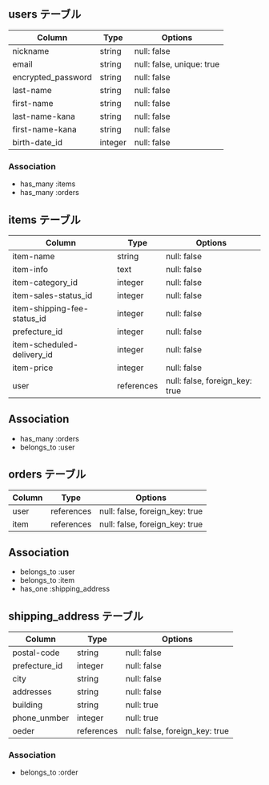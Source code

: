 ## users テーブル

| Column                | Type    | Options                   |
| --------------------- | ------- | ------------------------- |
| nickname              | string  | null: false               |
| email                 | string  | null: false, unique: true |
| encrypted_password    | string  | null: false               |
| last-name             | string  | null: false               |
| first-name            | string  | null: false               |
| last-name-kana        | string  | null: false               |
| first-name-kana       | string  | null: false               |
| birth-date_id         | integer | null: false               |

### Association

- has_many :items
- has_many :orders

## items テーブル

| Column                      | Type       | Options                        |
| --------------------------- | ---------- | ------------------------------ |
| item-name                   | string     | null: false                    |
| item-info                   | text       | null: false                    |
| item-category_id            | integer    | null: false                    |
| item-sales-status_id        | integer    | null: false                    |
| item-shipping-fee-status_id | integer    | null: false                    |
| prefecture_id               | integer    | null: false                    |
| item-scheduled-delivery_id  | integer    | null: false                    |
| item-price                  | integer    | null: false                    |
| user                        | references | null: false, foreign_key: true |

## Association

- has_many :orders
- belongs_to :user

## orders テーブル

| Column | Type       | Options                        |
| ------ | ---------- | ------------------------------ |
| user   | references | null: false, foreign_key: true |
| item   | references | null: false, foreign_key: true |

## Association

- belongs_to :user
- belongs_to :item
- has_one :shipping_address

## shipping_address テーブル

| Column          | Type       | Options                        |
| --------------- | ---------- | ------------------------------ |
| postal-code     | string     | null: false                    |
| prefecture_id   | integer    | null: false                    |
| city            | string     | null: false                    |
| addresses       | string     | null: false                    |
| building        | string     | null: true                     |
| phone_unmber    | integer    | null: true                     |
| oeder            | references | null: false, foreign_key: true |

### Association

- belongs_to :order